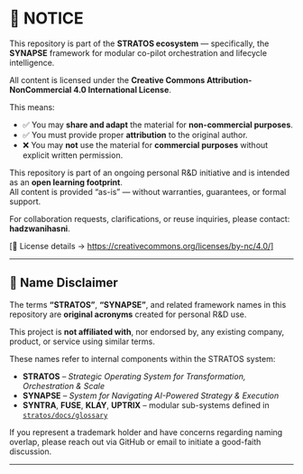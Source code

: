 # 📢 NOTICE

This repository is part of the **STRATOS ecosystem** — specifically, the **SYNAPSE** framework for modular co-pilot orchestration and lifecycle intelligence.

All content is licensed under the **Creative Commons Attribution-NonCommercial 4.0 International License**.

This means:

- ✅ You may **share and adapt** the material for **non-commercial purposes**.
- ✅ You must provide proper **attribution** to the original author.
- ❌ You may **not** use the material for **commercial purposes** without explicit written permission.

This repository is part of an ongoing personal R&D initiative and is intended as an **open learning footprint**.  
All content is provided “as-is” — without warranties, guarantees, or formal support.

For collaboration requests, clarifications, or reuse inquiries, please contact: **hadzwanihasni**.

[🔗 License details → https://creativecommons.org/licenses/by-nc/4.0/]

---

## 📎 Name Disclaimer

The terms **“STRATOS”**, **“SYNAPSE”**, and related framework names in this repository are **original acronyms** created for personal R&D use.

This project is **not affiliated with**, nor endorsed by, any existing company, product, or service using similar terms.

These names refer to internal components within the STRATOS system:

- **STRATOS** – *Strategic Operating System for Transformation, Orchestration & Scale*
- **SYNAPSE** – *System for Navigating AI-Powered Strategy & Execution*
- **SYNTRA**, **FUSE**, **KLAY**, **UPTRIX** – modular sub-systems defined in [`stratos/docs/glossary`](https://github.com/hadzwanihasni/stratos/blob/main/docs/glossary.md)

If you represent a trademark holder and have concerns regarding naming overlap, please reach out via GitHub or email to initiate a good-faith discussion.

---

